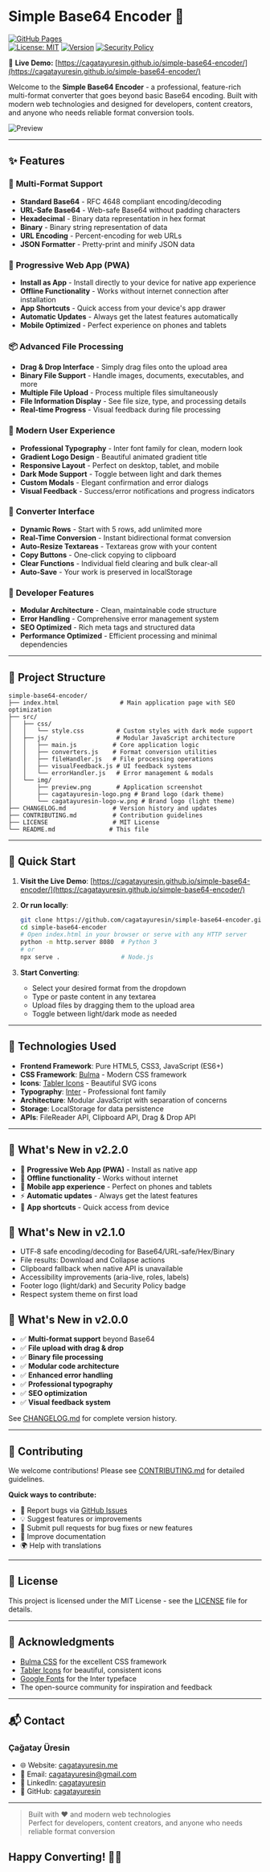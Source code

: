 # Simple Base64 Encoder 🚀

[![GitHub Pages](https://img.shields.io/badge/GitHub%20Pages-Active-green)](https://cagatayuresin.github.io/simple-base64-encoder/)  
[![License: MIT](https://img.shields.io/badge/License-MIT-yellow.svg)](https://opensource.org/licenses/MIT)
[![Version](https://img.shields.io/badge/Version-2.2.0-blue.svg)](https://github.com/cagatayuresin/simple-base64-encoder)
[![Security Policy](https://img.shields.io/badge/Security-Policy-blue?style=flat)](SECURITY.md)

🔗 **Live Demo:** [https://cagatayuresin.github.io/simple-base64-encoder/](https://cagatayuresin.github.io/simple-base64-encoder/)

Welcome to the **Simple Base64 Encoder** - a professional, feature-rich multi-format converter that goes beyond basic Base64 encoding. Built with modern web technologies and designed for developers, content creators, and anyone who needs reliable format conversion tools.

![Preview](src/img/preview.png)

---

## ✨ Features

### 🔄 **Multi-Format Support**

- **Standard Base64** - RFC 4648 compliant encoding/decoding
- **URL-Safe Base64** - Web-safe Base64 without padding characters
- **Hexadecimal** - Binary data representation in hex format
- **Binary** - Binary string representation of data
- **URL Encoding** - Percent-encoding for web URLs
- **JSON Formatter** - Pretty-print and minify JSON data

### 📱 **Progressive Web App (PWA)**

- **Install as App** - Install directly to your device for native app experience
- **Offline Functionality** - Works without internet connection after installation
- **App Shortcuts** - Quick access from your device's app drawer
- **Automatic Updates** - Always get the latest features automatically
- **Mobile Optimized** - Perfect experience on phones and tablets

### 📦 **Advanced File Processing**

- **Drag & Drop Interface** - Simply drag files onto the upload area
- **Binary File Support** - Handle images, documents, executables, and more
- **Multiple File Upload** - Process multiple files simultaneously
- **File Information Display** - See file size, type, and processing details
- **Real-time Progress** - Visual feedback during file processing

### 🎨 **Modern User Experience**

- **Professional Typography** - Inter font family for clean, modern look
- **Gradient Logo Design** - Beautiful animated gradient title
- **Responsive Layout** - Perfect on desktop, tablet, and mobile
- **Dark Mode Support** - Toggle between light and dark themes
- **Custom Modals** - Elegant confirmation and error dialogs
- **Visual Feedback** - Success/error notifications and progress indicators

### 🧮 **Converter Interface**

- **Dynamic Rows** - Start with 5 rows, add unlimited more
- **Real-Time Conversion** - Instant bidirectional format conversion
- **Auto-Resize Textareas** - Textareas grow with your content
- **Copy Buttons** - One-click copying to clipboard
- **Clear Functions** - Individual field clearing and bulk clear-all
- **Auto-Save** - Your work is preserved in localStorage

### 🔧 **Developer Features**

- **Modular Architecture** - Clean, maintainable code structure
- **Error Handling** - Comprehensive error management system
- **SEO Optimized** - Rich meta tags and structured data
- **Performance Optimized** - Efficient processing and minimal dependencies

---

## 📁 Project Structure

```plaintext
simple-base64-encoder/
├── index.html                 # Main application page with SEO optimization
├── src/
│   ├── css/
│   │   └── style.css         # Custom styles with dark mode support
│   ├── js/                   # Modular JavaScript architecture
│   │   ├── main.js          # Core application logic
│   │   ├── converters.js    # Format conversion utilities
│   │   ├── fileHandler.js   # File processing operations
│   │   ├── visualFeedback.js # UI feedback systems
│   │   └── errorHandler.js   # Error management & modals
│   └── img/
│       ├── preview.png       # Application screenshot
│       ├── cagatayuresin-logo.png # Brand logo (dark theme)
│       └── cagatayuresin-logo-w.png # Brand logo (light theme)
├── CHANGELOG.md             # Version history and updates
├── CONTRIBUTING.md          # Contribution guidelines
├── LICENSE                  # MIT License
└── README.md               # This file
```

---

## 🚀 Quick Start

1. **Visit the Live Demo**: [https://cagatayuresin.github.io/simple-base64-encoder/](https://cagatayuresin.github.io/simple-base64-encoder/)

2. **Or run locally**:

   ```bash
   git clone https://github.com/cagatayuresin/simple-base64-encoder.git
   cd simple-base64-encoder
   # Open index.html in your browser or serve with any HTTP server
   python -m http.server 8080  # Python 3
   # or
   npx serve .                 # Node.js
   ```

3. **Start Converting**:
   - Select your desired format from the dropdown
   - Type or paste content in any textarea
   - Upload files by dragging them to the upload area
   - Toggle between light/dark mode as needed

---

## 🧠 Technologies Used

- **Frontend Framework**: Pure HTML5, CSS3, JavaScript (ES6+)
- **CSS Framework**: [Bulma](https://bulma.io/) - Modern CSS framework
- **Icons**: [Tabler Icons](https://tabler-icons.io/) - Beautiful SVG icons
- **Typography**: [Inter](https://fonts.google.com/specimen/Inter) - Professional font family
- **Architecture**: Modular JavaScript with separation of concerns
- **Storage**: LocalStorage for data persistence
- **APIs**: FileReader API, Clipboard API, Drag & Drop API

---

## 🌟 What's New in v2.2.0

- 📱 **Progressive Web App (PWA)** - Install as native app
- 🔄 **Offline functionality** - Works without internet
- 📲 **Mobile app experience** - Perfect on phones and tablets
- ⚡ **Automatic updates** - Always get the latest features
- 🎯 **App shortcuts** - Quick access from device

## 🌟 What's New in v2.1.0

- UTF‑8 safe encoding/decoding for Base64/URL‑safe/Hex/Binary
- File results: Download and Collapse actions
- Clipboard fallback when native API is unavailable
- Accessibility improvements (aria-live, roles, labels)
- Footer logo (light/dark) and Security Policy badge
- Respect system theme on first load

## 🌟 What's New in v2.0.0

- ✅ **Multi-format support** beyond Base64
- ✅ **File upload with drag & drop**
- ✅ **Binary file processing**
- ✅ **Modular code architecture**
- ✅ **Enhanced error handling**
- ✅ **Professional typography**
- ✅ **SEO optimization**
- ✅ **Visual feedback system**

See [CHANGELOG.md](CHANGELOG.md) for complete version history.

---

## 🤝 Contributing

We welcome contributions! Please see [CONTRIBUTING.md](CONTRIBUTING.md) for detailed guidelines.

**Quick ways to contribute:**

- 🐛 Report bugs via [GitHub Issues](https://github.com/cagatayuresin/simple-base64-encoder/issues)
- 💡 Suggest features or improvements
- 🔧 Submit pull requests for bug fixes or new features
- 📖 Improve documentation
- 🌍 Help with translations

---

## 📜 License

This project is licensed under the MIT License - see the [LICENSE](LICENSE) file for details.

---

## 🙏 Acknowledgments

- [Bulma CSS](https://bulma.io/) for the excellent CSS framework
- [Tabler Icons](https://tabler-icons.io/) for beautiful, consistent icons
- [Google Fonts](https://fonts.google.com/) for the Inter typeface
- The open-source community for inspiration and feedback

---

## 📬 Contact

### Çağatay Üresin

- 🌐 Website: [cagatayuresin.me](https://cagatayuresin.me)
- 📧 Email: <cagatayuresin@gmail.com>
- 💼 LinkedIn: [cagatayuresin](https://linkedin.com/in/cagatayuresin)
- 🐙 GitHub: [cagatayuresin](https://github.com/cagatayuresin)

---

> Built with ❤️ and modern web technologies  
> Perfect for developers, content creators, and anyone who needs reliable format conversion

## Happy Converting! 🎯✨
